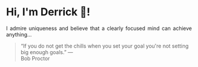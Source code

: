 # Hi, I'm Derrick 👋!
<p align="justify">I admire uniqueness and believe that a clearly focused mind can achieve anything...</p> 
<!-- #quote-start -->
<blockquote>&ldquo;If you do not get the chills when you set your goal you're not setting big enough goals.&rdquo; &mdash; <footer>Bob Proctor</footer></blockquote>
<!-- #quote-end -->
